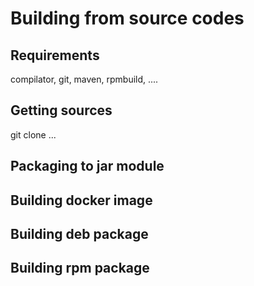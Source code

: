 # Building from source codes

## Requirements
compilator, git, maven, rpmbuild, ....

## Getting sources
git clone ...

## Packaging to jar module

## Building docker image

## Building deb package

## Building rpm package


